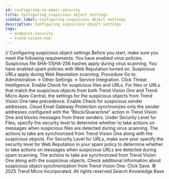 ```yaml
---
id: configuring-so-email-security
title: Configuring suspicious object settings
sidebar_label: Configuring suspicious object settings
description: Configuring suspicious object settings
tags:
  - endpoint-security
  - trend-vision-one
---
```


/*<![CDATA[*/ $('#title').html($('meta[name=map-description]').attr('content')); /*]]>*/ Configuring suspicious object settings Before you start, make sure you meet the following requirements: You have enabled virus policies. Suspicious file SHA-1/SHA-256 hashes apply during virus scanning. You have enabled spam policies with Web Reputation turned on. Suspicious URLs apply during Web Reputation scanning. Procedure Go to Administration → Other Settings → Service Integration. Click Threat Intelligence. Enable Check for suspicious files and URLs. For files or URLs that match the suspicious objects from both Trend Vision One and Trend Micro Apex Central, the settings for the suspicious objects from Trend Vision One take precedence. Enable Check for suspicious sender addresses. Cloud Email Gateway Protection synchronizes only the sender addresses configured with the “Block/Quarantine” action in Trend Vision One and blocks messages from these senders. Under Security Level for Files, specify the security level to determine whether to take actions on messages when suspicious files are detected during virus scanning. The actions to take are synchronized from Trend Vision One along with the suspicious objects. For Security Level for URLs, make sure your specify the security level for Web Reputation in your spam policy to determine whether to take actions on messages when suspicious URLs are detected during spam scanning. The actions to take are synchronized from Trend Vision One along with the suspicious objects. Check additional information about suspicious object synchronization from Trend Vision One. Click Save. © 2025 Trend Micro Incorporated. All rights reserved.Search Knowledge Base